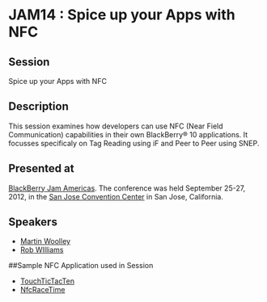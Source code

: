 # JAM14 : Spice up your Apps with NFC

## Session
Spice up your Apps with NFC

## Description
This session examines how developers can use NFC (Near Field Communication) capabilities in their own BlackBerry® 10 applications. It focusses specificaly on Tag Reading using iF and Peer to Peer using SNEP.

## Presented at
[BlackBerry Jam Americas](http://www.blackberryjamconference.com/americas).
The conference was held September 25-27, 2012, in the
[San Jose Convention Center](http://www.sanjose.com/san-jose-mcenery-convention-center-b5352)
in San Jose, California.

## Speakers 
* [Martin Woolley](https://twitter.com/#!/mdwrim)
* [Rob WIlliams](https://twitter.com/#!/robbieDubya)

##Sample NFC Application used in Session
* [TouchTicTacTen](https://github.com/blackberry/Cascades-Community-Samples/tree/master/TouchTicTacTen)
* [NfcRaceTime](https://github.com/blackberry/Cascades-Community-Samples/tree/master/NfcRaceTimeWay)
